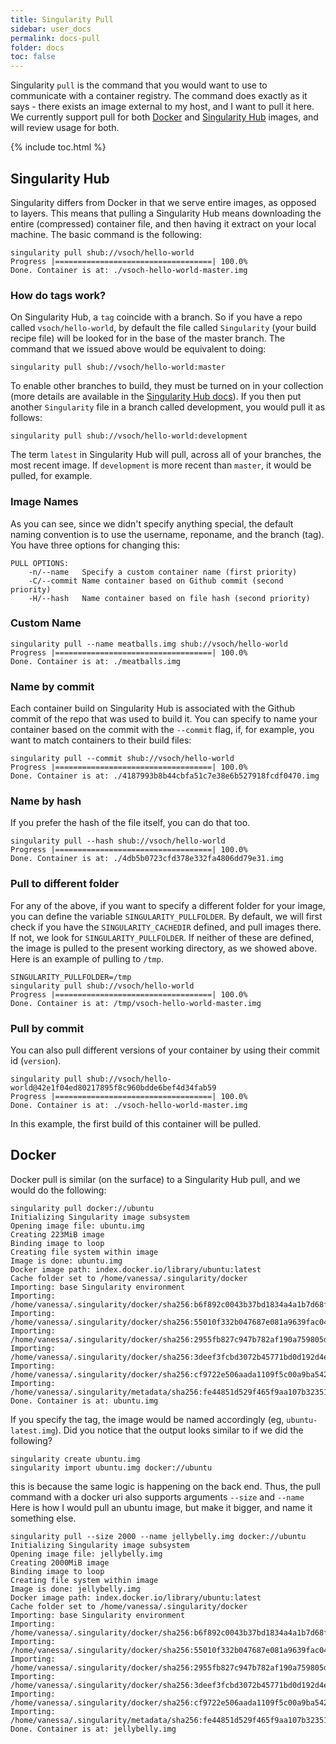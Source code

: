 ```yaml
---
title: Singularity Pull
sidebar: user_docs
permalink: docs-pull
folder: docs
toc: false
---
```


Singularity `pull` is the command that you would want to use to communicate with a container registry. The command does exactly as it says - there exists an image external to my host, and I want to pull it here. We currently support pull for both <a href="https://hub.docker.com/" target="_blank">Docker</a> and <a href="https://singularity-hub.org" target="_blank">Singularity Hub</a> images, and will review usage for both.

{% include toc.html %}

## Singularity Hub
Singularity differs from Docker in that we serve entire images, as opposed to layers. This means that pulling a Singularity Hub means downloading the entire (compressed) container file, and then having it extract on your local machine. The basic command is the following:

```
singularity pull shub://vsoch/hello-world
Progress |===================================| 100.0% 
Done. Container is at: ./vsoch-hello-world-master.img
```


### How do tags work?
On Singularity Hub, a `tag` coincide with a branch. So if you have a repo called `vsoch/hello-world`, by default the file called `Singularity` (your build recipe file) will be looked for in the base of the master branch. The command that we issued above would be equivalent to doing:

```
singularity pull shub://vsoch/hello-world:master
```

To enable other branches to build, they must be turned on in your collection (more details are available in the <a href="https://singularity-hub.org/faq" target="_blank">Singularity Hub docs</a>). If you then put another `Singularity` file in a branch called development, you would pull it as follows:

```
singularity pull shub://vsoch/hello-world:development
```

The term `latest` in Singularity Hub will pull, across all of your branches, the most recent image. If `development` is more recent than `master`, it would be pulled, for example.

### Image Names
As you can see, since we didn't specify anything special, the default naming convention is to use the username, reponame, and the branch (tag). You have three options for changing this:

```
PULL OPTIONS:
    -n/--name   Specify a custom container name (first priority)
    -C/--commit Name container based on Github commit (second priority)
    -H/--hash   Name container based on file hash (second priority)
```    

### Custom Name

```
singularity pull --name meatballs.img shub://vsoch/hello-world
Progress |===================================| 100.0% 
Done. Container is at: ./meatballs.img
```

### Name by commit
Each container build on Singularity Hub is associated with the Github commit of the repo that was used to build it. You can specify to name your container based on the commit with the `--commit` flag, if, for example, you want to match containers to their build files:

```
singularity pull --commit shub://vsoch/hello-world
Progress |===================================| 100.0% 
Done. Container is at: ./4187993b8b44cbfa51c7e38e6b527918fcdf0470.img
```

### Name by hash
If you prefer the hash of the file itself, you can do that too.

```
singularity pull --hash shub://vsoch/hello-world
Progress |===================================| 100.0% 
Done. Container is at: ./4db5b0723cfd378e332fa4806dd79e31.img
```

### Pull to different folder
For any of the above, if you want to specify a different folder for your image, you can define the variable `SINGULARITY_PULLFOLDER`. By default, we will first check if you have the `SINGULARITY_CACHEDIR` defined, and pull images there. If not, we look for `SINGULARITY_PULLFOLDER`. If neither of these are defined, the image is pulled to the present working directory, as we showed above. Here is an example of pulling to `/tmp`.

```
SINGULARITY_PULLFOLDER=/tmp
singularity pull shub://vsoch/hello-world
Progress |===================================| 100.0% 
Done. Container is at: /tmp/vsoch-hello-world-master.img
```

### Pull by commit
You can also pull different versions of your container by using their commit id (`version`). 

```
singularity pull shub://vsoch/hello-world@42e1f04ed80217895f8c960bdde6bef4d34fab59
Progress |===================================| 100.0%
Done. Container is at: ./vsoch-hello-world-master.img
```

In this example, the first build of this container will be pulled.


## Docker
Docker pull is similar (on the surface) to a Singularity Hub pull, and we would do the following:


```
singularity pull docker://ubuntu
Initializing Singularity image subsystem
Opening image file: ubuntu.img
Creating 223MiB image
Binding image to loop
Creating file system within image
Image is done: ubuntu.img
Docker image path: index.docker.io/library/ubuntu:latest
Cache folder set to /home/vanessa/.singularity/docker
Importing: base Singularity environment
Importing: /home/vanessa/.singularity/docker/sha256:b6f892c0043b37bd1834a4a1b7d68fe6421c6acbc7e7e63a4527e1d379f92c1b.tar.gz
Importing: /home/vanessa/.singularity/docker/sha256:55010f332b047687e081a9639fac04918552c144bc2da4edb3422ce8efcc1fb1.tar.gz
Importing: /home/vanessa/.singularity/docker/sha256:2955fb827c947b782af190a759805d229cfebc75978dba2d01b4a59e6a333845.tar.gz
Importing: /home/vanessa/.singularity/docker/sha256:3deef3fcbd3072b45771bd0d192d4e5ff2b7310b99ea92bce062e01097953505.tar.gz
Importing: /home/vanessa/.singularity/docker/sha256:cf9722e506aada1109f5c00a9ba542a81c9e109606c01c81f5991b1f93de7b66.tar.gz
Importing: /home/vanessa/.singularity/metadata/sha256:fe44851d529f465f9aa107b32351c8a0a722fc0619a2a7c22b058084fac068a4.tar.gz
Done. Container is at: ubuntu.img
```

If you specify the tag, the image would be named accordingly (eg, `ubuntu-latest.img`). Did you notice that the output looks similar to if we did the following?

```
singularity create ubuntu.img
singularity import ubuntu.img docker://ubuntu
```

this is because the same logic is happening on the back end. Thus, the pull command with a docker uri also supports arguments `--size` and `--name` Here is how I would pull an ubuntu image, but make it bigger, and name it something else.

```
singularity pull --size 2000 --name jellybelly.img docker://ubuntu
Initializing Singularity image subsystem
Opening image file: jellybelly.img
Creating 2000MiB image
Binding image to loop
Creating file system within image
Image is done: jellybelly.img
Docker image path: index.docker.io/library/ubuntu:latest
Cache folder set to /home/vanessa/.singularity/docker
Importing: base Singularity environment
Importing: /home/vanessa/.singularity/docker/sha256:b6f892c0043b37bd1834a4a1b7d68fe6421c6acbc7e7e63a4527e1d379f92c1b.tar.gz
Importing: /home/vanessa/.singularity/docker/sha256:55010f332b047687e081a9639fac04918552c144bc2da4edb3422ce8efcc1fb1.tar.gz
Importing: /home/vanessa/.singularity/docker/sha256:2955fb827c947b782af190a759805d229cfebc75978dba2d01b4a59e6a333845.tar.gz
Importing: /home/vanessa/.singularity/docker/sha256:3deef3fcbd3072b45771bd0d192d4e5ff2b7310b99ea92bce062e01097953505.tar.gz
Importing: /home/vanessa/.singularity/docker/sha256:cf9722e506aada1109f5c00a9ba542a81c9e109606c01c81f5991b1f93de7b66.tar.gz
Importing: /home/vanessa/.singularity/metadata/sha256:fe44851d529f465f9aa107b32351c8a0a722fc0619a2a7c22b058084fac068a4.tar.gz
Done. Container is at: jellybelly.img
```
